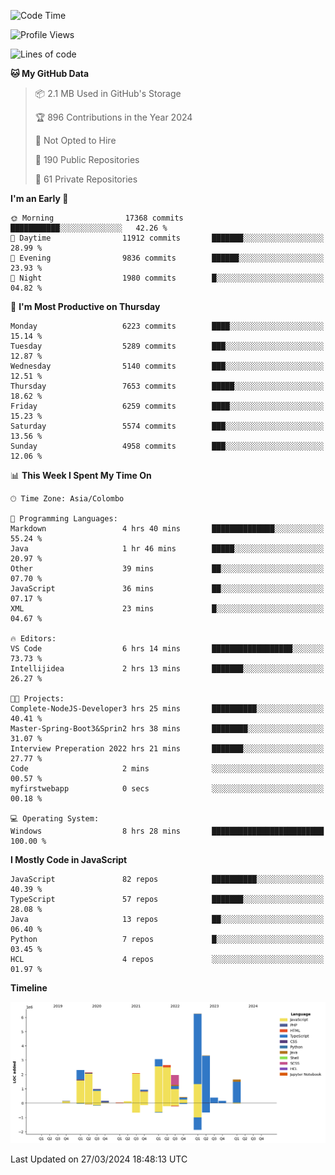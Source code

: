
<!--START_SECTION:waka-->
![Code Time](http://img.shields.io/badge/Code%20Time-1%2C616%20hrs%2039%20mins-blue)

![Profile Views](http://img.shields.io/badge/Profile%20Views-0-blue)

![Lines of code](https://img.shields.io/badge/From%20Hello%20World%20I%27ve%20Written-28.7%20million%20lines%20of%20code-blue)

**🐱 My GitHub Data** 

> 📦 2.1 MB Used in GitHub's Storage 
 > 
> 🏆 896 Contributions in the Year 2024
 > 
> 🚫 Not Opted to Hire
 > 
> 📜 190 Public Repositories 
 > 
> 🔑 61 Private Repositories 
 > 
**I'm an Early 🐤** 

```text
🌞 Morning                17368 commits       ███████████░░░░░░░░░░░░░░   42.26 % 
🌆 Daytime                11912 commits       ███████░░░░░░░░░░░░░░░░░░   28.99 % 
🌃 Evening                9836 commits        ██████░░░░░░░░░░░░░░░░░░░   23.93 % 
🌙 Night                  1980 commits        █░░░░░░░░░░░░░░░░░░░░░░░░   04.82 % 
```
📅 **I'm Most Productive on Thursday** 

```text
Monday                   6223 commits        ████░░░░░░░░░░░░░░░░░░░░░   15.14 % 
Tuesday                  5289 commits        ███░░░░░░░░░░░░░░░░░░░░░░   12.87 % 
Wednesday                5140 commits        ███░░░░░░░░░░░░░░░░░░░░░░   12.51 % 
Thursday                 7653 commits        █████░░░░░░░░░░░░░░░░░░░░   18.62 % 
Friday                   6259 commits        ████░░░░░░░░░░░░░░░░░░░░░   15.23 % 
Saturday                 5574 commits        ███░░░░░░░░░░░░░░░░░░░░░░   13.56 % 
Sunday                   4958 commits        ███░░░░░░░░░░░░░░░░░░░░░░   12.06 % 
```


📊 **This Week I Spent My Time On** 

```text
🕑︎ Time Zone: Asia/Colombo

💬 Programming Languages: 
Markdown                 4 hrs 40 mins       ██████████████░░░░░░░░░░░   55.24 % 
Java                     1 hr 46 mins        █████░░░░░░░░░░░░░░░░░░░░   20.97 % 
Other                    39 mins             ██░░░░░░░░░░░░░░░░░░░░░░░   07.70 % 
JavaScript               36 mins             ██░░░░░░░░░░░░░░░░░░░░░░░   07.17 % 
XML                      23 mins             █░░░░░░░░░░░░░░░░░░░░░░░░   04.67 % 

🔥 Editors: 
VS Code                  6 hrs 14 mins       ██████████████████░░░░░░░   73.73 % 
Intellijidea             2 hrs 13 mins       ███████░░░░░░░░░░░░░░░░░░   26.27 % 

🐱‍💻 Projects: 
Complete-NodeJS-Developer3 hrs 25 mins       ██████████░░░░░░░░░░░░░░░   40.41 % 
Master-Spring-Boot3&Sprin2 hrs 38 mins       ████████░░░░░░░░░░░░░░░░░   31.07 % 
Interview Preperation 2022 hrs 21 mins       ███████░░░░░░░░░░░░░░░░░░   27.77 % 
Code                     2 mins              ░░░░░░░░░░░░░░░░░░░░░░░░░   00.57 % 
myfirstwebapp            0 secs              ░░░░░░░░░░░░░░░░░░░░░░░░░   00.18 % 

💻 Operating System: 
Windows                  8 hrs 28 mins       █████████████████████████   100.00 % 
```

**I Mostly Code in JavaScript** 

```text
JavaScript               82 repos            ██████████░░░░░░░░░░░░░░░   40.39 % 
TypeScript               57 repos            ███████░░░░░░░░░░░░░░░░░░   28.08 % 
Java                     13 repos            ██░░░░░░░░░░░░░░░░░░░░░░░   06.40 % 
Python                   7 repos             █░░░░░░░░░░░░░░░░░░░░░░░░   03.45 % 
HCL                      4 repos             ░░░░░░░░░░░░░░░░░░░░░░░░░   01.97 % 
```



**Timeline**

![Lines of Code chart](https://raw.githubusercontent.com/ccweerasinghe1994/ccweerasinghe1994/master/assets/bar_graph.png)


 Last Updated on 27/03/2024 18:48:13 UTC
<!--END_SECTION:waka-->

